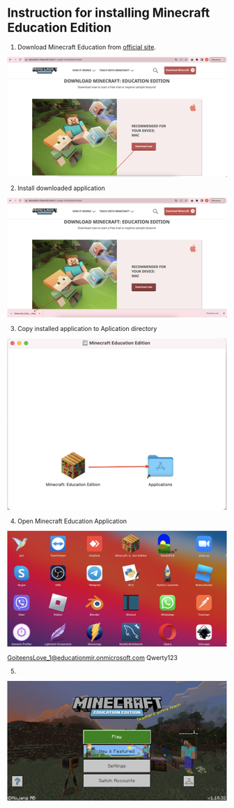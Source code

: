 # Instruction for installing Minecraft Education Edition
1. Download Minecraft Education from <a href = "https://education.minecraft.net/en-us/get-started/download">official site</a>.
<img src = "img/minecraft02.png">  

2. Install downloaded application 
<img src = "img/minecraft03.png"> 

3. Copy installed application to Aplication directory
<img src = "img/minecraft04.png">  

4. Open Minecraft Education Application
<img src = "img/minecraft06.png">  

GoiteensLove_1@educationmir.onmicrosoft.com
Qwerty123

5. 
<img src = "img/minecraft07.png">  

